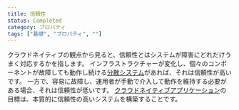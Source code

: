 ```yaml
---
title: 信頼性
status: Completed
category: プロパティ
tags: ["基礎", "プロパティ", ""]
---
```


クラウドネイティブの観点から見ると、信頼性とはシステムが障害にどれだけうまく対応するかを指します。
インフラストラクチャーが変化し、個々のコンポーネントが故障しても動作し続ける[分散システム](/ja/distributed-systems/)があれば、それは信頼性が高いです。
一方で、容易に故障し、運用者が手動で介入して動作を維持する必要がある場合、それは信頼性が低いです。
[クラウドネイティブアプリケーション](/ja/cloud-native-apps/)の目標は、本質的に信頼性の高いシステムを構築することです。
